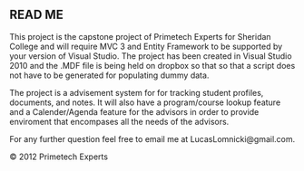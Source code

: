 <h2>READ ME</h2>

<p>This project is the capstone project of Primetech Experts for Sheridan College and will require MVC 3 and Entity Framework to be supported by your version of Visual Studio. The project has been created in Visual Studio 2010 and the .MDF file is being held on dropbox so that so that a script does not have to be generated for populating dummy data.</p>

<p>The project is a advisement system for for tracking student profiles, documents, and notes. It will also have a program/course lookup feature and a Calender/Agenda feature for the advisors in order to provide enviroment that encompases all the needs of the advisors.</p>

<p>For any further question feel free to email me at LucasLomnicki@gmail.com.</p>
<div class="footer">
        &copy; 2012 Primetech Experts
    </div>